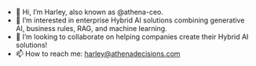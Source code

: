 - 👋 Hi, I’m Harley, also known as @athena-ceo.
- 👀 I’m interested in enterprise Hybrid AI solutions combining generative AI, business rules, RAG, and machine learning.
- 💞️ I’m looking to collaborate on helping companies create their Hybrid AI solutions!
- 📫 How to reach me:  harley@athenadecisions.com

<!---
athena-ceo/athena-ceo is a ✨ special ✨ repository because its `README.md` (this file) appears on your GitHub profile.
You can click the Preview link to take a look at your changes.
--->
